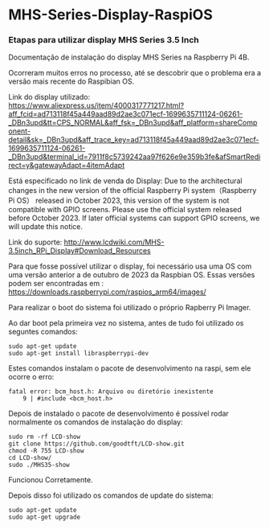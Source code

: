 # MHS-Series-Display-RaspiOS

### Etapas para utilizar display MHS Series 3.5 Inch

Documentação de instalação do display MHS Series na Raspberry Pi 4B.

Ocorreram muitos erros no processo, até se descobrir que o problema era a versão mais recente do Raspibian OS.

Link do display utilizado: https://www.aliexpress.us/item/4000317771217.html?aff_fcid=ad713118f45a449aad89d2ae3c071ecf-1699635711124-06261-_DBn3upd&tt=CPS_NORMAL&aff_fsk=_DBn3upd&aff_platform=shareComponent-detail&sk=_DBn3upd&aff_trace_key=ad713118f45a449aad89d2ae3c071ecf-1699635711124-06261-_DBn3upd&terminal_id=7911f8c5739242aa97f626e9e359b3fe&afSmartRedirect=y&gatewayAdapt=4itemAdapt

Está especificado no link de venda do Display:
Due to the architectural changes in the new version of the official Raspberry Pi system（Raspberry Pi OS） released in October 2023, this version of the system is not compatible with GPIO screens. Please use the official system released before October 2023. If later official systems can support GPIO screens, we will update this notice.

Link do suporte: http://www.lcdwiki.com/MHS-3.5inch_RPi_Display#Download_Resources

Para que fosse possível utilizar o display, foi necessário usa uma OS com uma versão anterior a de outubro de 2023 da Raspbian OS.
Essas versões podem ser encontradas em : https://downloads.raspberrypi.com/raspios_arm64/images/

Para realizar o boot do sistema foi utilizado o próprio Rapberry Pi Imager.


Ao dar boot pela primeira vez no sistema, antes de tudo foi utilizado os seguntes comandos:

```
sudo apt-get update
sudo apt-get install libraspberrypi-dev
```
Estes comandos instalam o pacote de desenvolvimento na raspi, sem ele ocorre o erro:
```
fatal error: bcm_host.h: Arquivo ou diretório inexistente
    9 | #include <bcm_host.h>
```

Depois de instalado o pacote de desenvolvimento é possível rodar normalmente os comandos de instalação do display:

```
sudo rm -rf LCD-show
git clone https://github.com/goodtft/LCD-show.git
chmod -R 755 LCD-show
cd LCD-show/
sudo ./MHS35-show

```

Funcionou Corretamente.

Depois disso foi utilizado os comandos de update do sistema:
```
sudo apt-get update
sudo apt-get upgrade
```




